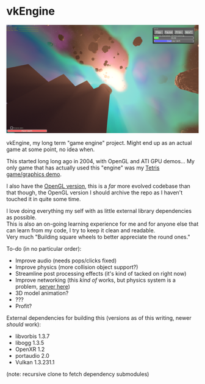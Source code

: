 # vkEngine
![vkEngine screen shot](https://github.com/seishuku/vkEngine/blob/master/screen%20shot.png)

vkEngine, my long term "game engine" project.
Might end up as an actual game at some point, no idea when.

This started long long ago in 2004, with OpenGL and ATI GPU demos... My only game that has actually used this "engine" was my [Tetris game/graphics demo](https://github.com/seishuku/Tetris).

I also have the [OpenGL version](https://github.com/seishuku/Engine), this is a *far* more evolved codebase than that though, the OpenGL version I should archive the repo as I haven't touched it in quite some time.

I love doing everything my self with as little external library dependencies as possible.<br>
This is also an on-going learning experience for me and for anyone else that can learn from my code, I try to keep it clean and readable.<br>
Very much "Building square wheels to better appreciate the round ones."

To-do (in no particular order):
- Improve audio (needs pops/clicks fixed)
- Improve physics (more collision object support?)
- Streamline post processing effects (it's kind of tacked on right now)
- Improve networking (this *kind of* works, but physics system is a problem, [server here](https://github.com/seishuku/vkEngineServer))
- 3D model animation?
- ???
- Profit?


External dependencies for building this (versions as of this writing, newer *should* work):
 - libvorbis 1.3.7
 - libogg 1.3.5
 - OpenXR 1.2
 - portaudio 2.0
 - Vulkan 1.3.231.1

(note: recursive clone to fetch dependency submodules)
